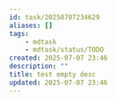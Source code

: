 ```yaml
---
id: task/20250707234629
aliases: []
tags:
    - mdtask
    - mdtask/status/TODO
created: 2025-07-07 23:46
description: ""
title: test empty desc
updated: 2025-07-07 23:46
---
```


